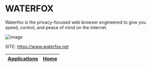 # WATERFOX

 Waterfox is the privacy-focused web browser engineered to give you  speed, control, and peace of mind on the internet.
 
 ![image](https://i.imgur.com/HHPG3Re.jpeg)

 SITE: https://www.waterfox.net

 | [Applications](https://portable-linux-apps.github.io/apps.html) | [Home](https://portable-linux-apps.github.io)
 | --- | --- |
